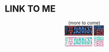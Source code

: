 # LINK TO ME

<div style="text-align: center;">
	(more to come)
	<br>
	<img src="/static/images/88x31_dark.png">
	<img src="/static/images/32x32_dark.png">
	<br>
	<img src="/static/images/88x31_light.png">
	<img src="/static/images/32x32_light.png">
</div>